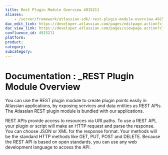 ```yaml
---
title: Rest Plugin Module Overview 4915211
aliases:
    - /server/framework/atlassian-sdk/-rest-plugin-module-overview-4915211.html
dac_edit_link: https://developer.atlassian.com/pages/editpage.action?cjm=wozere&pageId=4915211
dac_view_link: https://developer.atlassian.com/pages/viewpage.action?cjm=wozere&pageId=4915211
confluence_id: 4915211
platform:
product:
category:
subcategory:
---
```

# Documentation : \_REST Plugin Module Overview

You can use the REST plugin module to create plugin points easily in Atlassian applications, by exposing services and data entities as REST APIs. The Atlassian REST plugin module is bundled with our applications.

REST APIs provide access to resources via URI paths. To use a REST API, your plugin or script will make an HTTP request and parse the response. You can choose JSON or XML for the response format. Your methods will be the standard HTTP methods like GET, PUT, POST and DELETE. Because the REST API is based on open standards, you can use any web development language to access the API.





















































































































































































































































